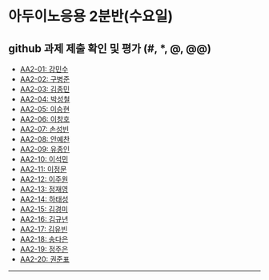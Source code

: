 # 아두이노응용 2분반(수요일) 
## github 과제 제출 확인 및 평가 (#, *, @, @@)

- [AA2-01:	강민수]()
- [AA2-02:	구병준]()
- [AA2-03:	김종민]()
- [AA2-04:	박성철]()
- [AA2-05:	이승현]()
- [AA2-06:	이창호]()
- [AA2-07:	손성빈]()
- [AA2-08:	안예찬]()
- [AA2-09:	유종인]()
- [AA2-10:	이석민]()
- [AA2-11:	이정문]()
- [AA2-12:	이주원]()
- [AA2-13:	정재영]()
- [AA2-14:	하태성]()
- [AA2-15:	김경미]()
- [AA2-16:	김규년]()
- [AA2-17:	김유빈]()
- [AA2-18:	송다은]()
- [AA2-19:	정주은]()
- [AA2-20:	권준표]()
---

